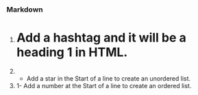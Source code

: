 ### Markdown
 1. # Add a hashtag and it will be a heading 1 in HTML.
  2. * Add a star in the Start of a line to create an unordered list.
  3. 1- Add a number at the Start of a line to create an ordered list.